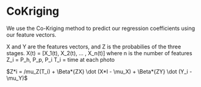 # CoKriging

We use the Co-Kriging method to predict our regression coefficients using our feature vectors.

X and Y are the features vectors, and Z is the probabilies of the three stages.
X(t) = [X_1(t), X_2(t), ... , X_n(t)] where n is the number of features
Z_i = P_h, P_p, P_i
T_i = time at each photo

$Z*i = /mu_Z(T_i) + \Beta*{ZX} \dot (X*I - \mu_X) + \Beta*{ZY} \dot (Y_i - \mu_Y)$
